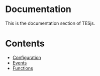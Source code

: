 # Documentation
This is the documentation section of TESjs.

# Contents
- [Configuration](doc/configuration.md)
- [Events](doc/events.md)
- [Functions](doc/functions.md)
